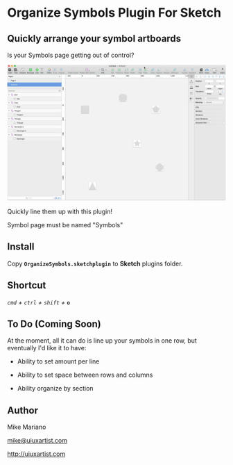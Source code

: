 Organize Symbols Plugin For Sketch
==================================

## Quickly arrange your symbol artboards

Is your Symbols page getting out of control?

![Organize Symbols](screens/OrganizeSymbols.gif?raw=true "Organize Symbols")

Quickly line them up with this plugin!

Symbol page must be named "Symbols"


## Install

Copy **`OrganizeSymbols.sketchplugin`** to **Sketch** plugins folder.


## Shortcut

*`cmd` + `ctrl` + `shift` +* **`o`**


## To Do (Coming Soon)

At the moment, all it can do is line up your symbols in one row, but eventually I'd like it to have:

- Ability to set amount per line

- Ability to set space between rows and columns

- Ability organize by section


## Author

Mike Mariano

mike@uiuxartist.com

http://uiuxartist.com
